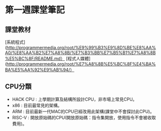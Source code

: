 # 第一週課堂筆記

## 課堂教材
[系統程式](http://programmermedia.org/root/%E9%99%B3%E9%8D%BE%E8%AA%A0/%E8%AA%B2%E7%A8%8B/%E7%B3%BB%E7%B5%B1%E7%A8%8B%E5%BC%8F/README.md）
[程式人媒體](http://programmermedia.org/root/%E7%A8%8B%E5%BC%8F%E4%BA%BA%E5%AA%92%E9%AB%94/）

## CPU分類
* HACK CPU : 上學期計算及結構所設計CPU，非市場上常見CPU。
* x86 : 目前最常見的架構。
* ARM : 目前最新一代MAC的CPU已經改用此架構(課堂中不會探討此CPU)。
* RISC-V : 開放原始碼的CPU(開放原始碼：指令集開放，使用指令不會被收取費用)。
